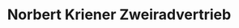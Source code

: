 ---
title: "Norbert Kriener Zweiradvertrieb"
url: /rietberg/norbert-kriener-zweiradvertrieb/
shop: Motorrad
---